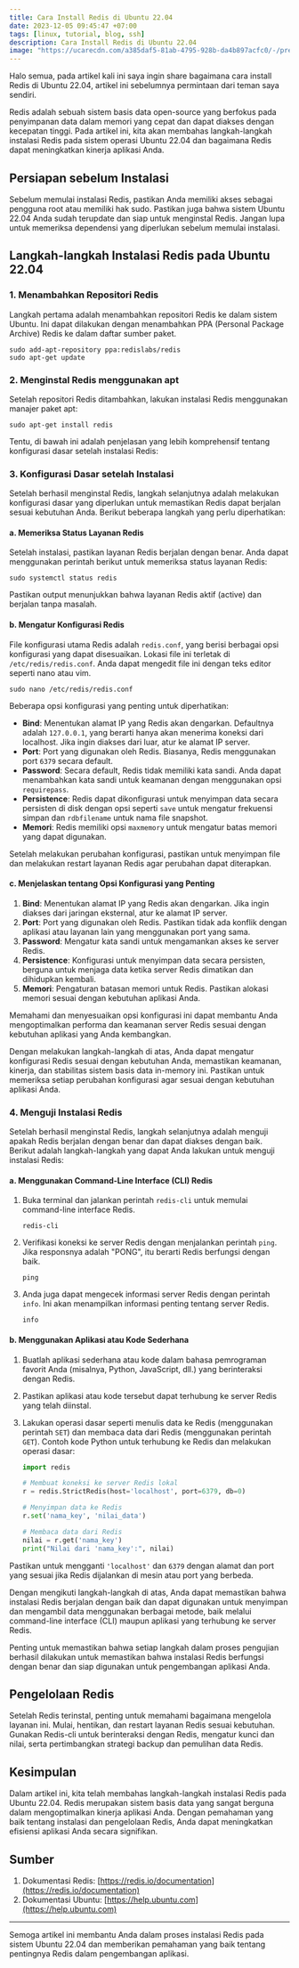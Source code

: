 ```yaml
---
title: Cara Install Redis di Ubuntu 22.04
date: 2023-12-05 09:45:47 +07:00
tags: [linux, tutorial, blog, ssh]
description: Cara Install Redis di Ubuntu 22.04
image: "https://ucarecdn.com/a385daf5-81ab-4795-928b-da4b897acfc0/-/preview/500x500/-/quality/smart/-/format/auto/"
---
```


Halo semua, pada artikel kali ini saya ingin share bagaimana cara install Redis di Ubuntu 22.04, artikel ini sebelumnya permintaan dari teman saya sendiri.

Redis adalah sebuah sistem basis data open-source yang berfokus pada penyimpanan data dalam memori yang cepat dan dapat diakses dengan kecepatan tinggi. Pada artikel ini, kita akan membahas langkah-langkah instalasi Redis pada sistem operasi Ubuntu 22.04 dan bagaimana Redis dapat meningkatkan kinerja aplikasi Anda.

## Persiapan sebelum Instalasi

Sebelum memulai instalasi Redis, pastikan Anda memiliki akses sebagai pengguna root atau memiliki hak sudo. Pastikan juga bahwa sistem Ubuntu 22.04 Anda sudah terupdate dan siap untuk menginstal Redis. Jangan lupa untuk memeriksa dependensi yang diperlukan sebelum memulai instalasi.

## Langkah-langkah Instalasi Redis pada Ubuntu 22.04

### 1. Menambahkan Repositori Redis

Langkah pertama adalah menambahkan repositori Redis ke dalam sistem Ubuntu. Ini dapat dilakukan dengan menambahkan PPA (Personal Package Archive) Redis ke dalam daftar sumber paket.

```
sudo add-apt-repository ppa:redislabs/redis
sudo apt-get update
```

### 2. Menginstal Redis menggunakan apt

Setelah repositori Redis ditambahkan, lakukan instalasi Redis menggunakan manajer paket apt:

```
sudo apt-get install redis
```

Tentu, di bawah ini adalah penjelasan yang lebih komprehensif tentang konfigurasi dasar setelah instalasi Redis:

### 3. Konfigurasi Dasar setelah Instalasi

Setelah berhasil menginstal Redis, langkah selanjutnya adalah melakukan konfigurasi dasar yang diperlukan untuk memastikan Redis dapat berjalan sesuai kebutuhan Anda. Berikut beberapa langkah yang perlu diperhatikan:

#### a. Memeriksa Status Layanan Redis

Setelah instalasi, pastikan layanan Redis berjalan dengan benar. Anda dapat menggunakan perintah berikut untuk memeriksa status layanan Redis:

```
sudo systemctl status redis
```

Pastikan output menunjukkan bahwa layanan Redis aktif (active) dan berjalan tanpa masalah.

#### b. Mengatur Konfigurasi Redis

File konfigurasi utama Redis adalah `redis.conf`, yang berisi berbagai opsi konfigurasi yang dapat disesuaikan. Lokasi file ini terletak di `/etc/redis/redis.conf`. Anda dapat mengedit file ini dengan teks editor seperti nano atau vim.

```
sudo nano /etc/redis/redis.conf
```

Beberapa opsi konfigurasi yang penting untuk diperhatikan:
- **Bind**: Menentukan alamat IP yang Redis akan dengarkan. Defaultnya adalah `127.0.0.1`, yang berarti hanya akan menerima koneksi dari localhost. Jika ingin diakses dari luar, atur ke alamat IP server.
- **Port**: Port yang digunakan oleh Redis. Biasanya, Redis menggunakan port `6379` secara default. 
- **Password**: Secara default, Redis tidak memiliki kata sandi. Anda dapat menambahkan kata sandi untuk keamanan dengan menggunakan opsi `requirepass`.
- **Persistence**: Redis dapat dikonfigurasi untuk menyimpan data secara persisten di disk dengan opsi seperti `save` untuk mengatur frekuensi simpan dan `rdbfilename` untuk nama file snapshot.
- **Memori**: Redis memiliki opsi `maxmemory` untuk mengatur batas memori yang dapat digunakan.

Setelah melakukan perubahan konfigurasi, pastikan untuk menyimpan file dan melakukan restart layanan Redis agar perubahan dapat diterapkan.

#### c. Menjelaskan tentang Opsi Konfigurasi yang Penting

1. **Bind**: Menentukan alamat IP yang Redis akan dengarkan. Jika ingin diakses dari jaringan eksternal, atur ke alamat IP server.
2. **Port**: Port yang digunakan oleh Redis. Pastikan tidak ada konflik dengan aplikasi atau layanan lain yang menggunakan port yang sama.
3. **Password**: Mengatur kata sandi untuk mengamankan akses ke server Redis.
4. **Persistence**: Konfigurasi untuk menyimpan data secara persisten, berguna untuk menjaga data ketika server Redis dimatikan dan dihidupkan kembali.
5. **Memori**: Pengaturan batasan memori untuk Redis. Pastikan alokasi memori sesuai dengan kebutuhan aplikasi Anda.

Memahami dan menyesuaikan opsi konfigurasi ini dapat membantu Anda mengoptimalkan performa dan keamanan server Redis sesuai dengan kebutuhan aplikasi yang Anda kembangkan.

Dengan melakukan langkah-langkah di atas, Anda dapat mengatur konfigurasi Redis sesuai dengan kebutuhan Anda, memastikan keamanan, kinerja, dan stabilitas sistem basis data in-memory ini. Pastikan untuk memeriksa setiap perubahan konfigurasi agar sesuai dengan kebutuhan aplikasi Anda.

### 4. Menguji Instalasi Redis

Setelah berhasil menginstal Redis, langkah selanjutnya adalah menguji apakah Redis berjalan dengan benar dan dapat diakses dengan baik. Berikut adalah langkah-langkah yang dapat Anda lakukan untuk menguji instalasi Redis:

#### a. Menggunakan Command-Line Interface (CLI) Redis

1. Buka terminal dan jalankan perintah `redis-cli` untuk memulai command-line interface Redis.
   ```
   redis-cli
   ```
2. Verifikasi koneksi ke server Redis dengan menjalankan perintah `ping`. Jika responsnya adalah "PONG", itu berarti Redis berfungsi dengan baik.
   ```
   ping
   ```
3. Anda juga dapat mengecek informasi server Redis dengan perintah `info`. Ini akan menampilkan informasi penting tentang server Redis.
   ```
   info
   ```

#### b. Menggunakan Aplikasi atau Kode Sederhana

1. Buatlah aplikasi sederhana atau kode dalam bahasa pemrograman favorit Anda (misalnya, Python, JavaScript, dll.) yang berinteraksi dengan Redis.
2. Pastikan aplikasi atau kode tersebut dapat terhubung ke server Redis yang telah diinstal.
3. Lakukan operasi dasar seperti menulis data ke Redis (menggunakan perintah `SET`) dan membaca data dari Redis (menggunakan perintah `GET`).
   Contoh kode Python untuk terhubung ke Redis dan melakukan operasi dasar:

   ```python
   import redis

   # Membuat koneksi ke server Redis lokal
   r = redis.StrictRedis(host='localhost', port=6379, db=0)

   # Menyimpan data ke Redis
   r.set('nama_key', 'nilai_data')

   # Membaca data dari Redis
   nilai = r.get('nama_key')
   print("Nilai dari 'nama_key':", nilai)
   ```

Pastikan untuk mengganti `'localhost'` dan `6379` dengan alamat dan port yang sesuai jika Redis dijalankan di mesin atau port yang berbeda.

Dengan mengikuti langkah-langkah di atas, Anda dapat memastikan bahwa instalasi Redis berjalan dengan baik dan dapat digunakan untuk menyimpan dan mengambil data menggunakan berbagai metode, baik melalui command-line interface (CLI) maupun aplikasi yang terhubung ke server Redis.

Penting untuk memastikan bahwa setiap langkah dalam proses pengujian berhasil dilakukan untuk memastikan bahwa instalasi Redis berfungsi dengan benar dan siap digunakan untuk pengembangan aplikasi Anda.

## Pengelolaan Redis

Setelah Redis terinstal, penting untuk memahami bagaimana mengelola layanan ini. Mulai, hentikan, dan restart layanan Redis sesuai kebutuhan. Gunakan Redis-cli untuk berinteraksi dengan Redis, mengatur kunci dan nilai, serta pertimbangkan strategi backup dan pemulihan data Redis.

## Kesimpulan

Dalam artikel ini, kita telah membahas langkah-langkah instalasi Redis pada Ubuntu 22.04. Redis merupakan sistem basis data yang sangat berguna dalam mengoptimalkan kinerja aplikasi Anda. Dengan pemahaman yang baik tentang instalasi dan pengelolaan Redis, Anda dapat meningkatkan efisiensi aplikasi Anda secara signifikan.

## Sumber

1. Dokumentasi Redis: [https://redis.io/documentation](https://redis.io/documentation)
2. Dokumentasi Ubuntu: [https://help.ubuntu.com](https://help.ubuntu.com)

---

Semoga artikel ini membantu Anda dalam proses instalasi Redis pada sistem Ubuntu 22.04 dan memberikan pemahaman yang baik tentang pentingnya Redis dalam pengembangan aplikasi.